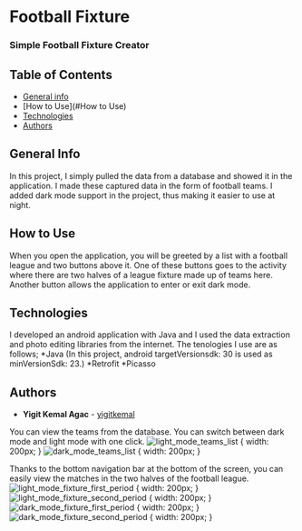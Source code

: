 # Football Fixture
### Simple Football Fixture Creator

## Table of Contents
* [General info](#general-info)
* [How to Use](#How to Use)
* [Technologies](#technologies)
* [Authors](#Authors)

## General Info
In this project, I simply pulled the data from a database and showed it in the application. 
I made these captured data in the form of football teams. I added dark mode support in the project, thus making it easier to use at night.

## How to Use
When you open the application, you will be greeted by a list with a football league and two buttons above it.
One of these buttons goes to the activity where there are two halves of a league fixture made up of teams here.
Another button allows the application to enter or exit dark mode.

## Technologies
I developed an android application with Java and I used the data extraction and photo editing libraries from the internet. The tenologies I use are as follows;
*Java (In this project, android targetVersionsdk: 30 is used as minVersionSdk: 23.) 
*Retrofit
*Picasso

## Authors
* **Yigit Kemal Agac** - [yigitkemal](https://github.com/yigitkemal)


You can view the teams from the database. You can switch between dark mode and light mode with one click.
![light_mode_teams_list](https://thetreemedia.com/wp-content/uploads/2021/05/Screenshot_20210511-142825_football_fixture_app.jpg) { width: 200px; }
![dark_mode_teams_list](https://thetreemedia.com/wp-content/uploads/2021/05/Screenshot_20210511-142832_football_fixture_app.jpg) { width: 200px; }

Thanks to the bottom navigation bar at the bottom of the screen, you can easily view the matches in the two halves of the football league.
![light_mode_fixture_first_period](https://thetreemedia.com/wp-content/uploads/2021/05/Screenshot_20210511-142825_football_fixture_app.jpg) { width: 200px; }
![light_mode_fixture_second_period](https://thetreemedia.com/wp-content/uploads/2021/05/Screenshot_20210511-142914_football_fixture_app.jpg) { width: 200px; }
![dark_mode_fixture_first_period](https://thetreemedia.com/wp-content/uploads/2021/05/Screenshot_20210511-142945_football_fixture_app.jpg) { width: 200px; }
![dark_mode_fixture_second_period](https://thetreemedia.com/wp-content/uploads/2021/05/Screenshot_20210511-142957_football_fixture_app.jpg) { width: 200px; }





